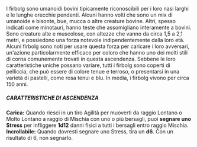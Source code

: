 I firbolg sono umanoidi bovini tipicamente riconoscibili per i loro nasi larghi e le lunghe orecchie pendenti. Alcuni hanno volti che sono un mix di umanoide e bisonte, bue, mucca o altre creature bovine. Altri, spesso indicati come minotauri, hanno teste che assomigliano interamente a bovini. Sono creature alte e muscolose, con altezze che vanno da circa 1,5 a 2,1 metri, e possiedono una forza notevole indipendentemente dalla loro età. Alcuni firbolg sono noti per usare questa forza per caricare i loro avversari, un'azione particolarmente efficace per coloro che hanno uno dei molti stili di corna comunemente trovati in questa ascendenza. Sebbene le loro caratteristiche uniche possano variare, tutti i firbolg sono coperti di pelliccia, che può essere di colore tenue e terroso, o presentarsi in una varietà di pastelli, come rosa tenui e blu. In media, i firbolg vivono per circa 150 anni.

##### CARATTERISTICHE DI ASCENDENZA
**Carica:** Quando riesci in un tiro Agilità per muoverti da raggio Lontano o Molto Lontano a raggio di Mischia con uno o più bersagli, puoi **segnare uno Stress** per infliggere **1d12** danni fisici a tutti i bersagli entro raggio Mischia.  
**Incrollabile:** Quando dovresti segnare uno Stress, tira un **d6**. Con un risultato di 6, non segnarlo.
